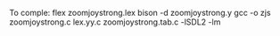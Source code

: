 To comple:
flex zoomjoystrong.lex
bison -d zoomjoystrong.y
gcc -o zjs zoomjoystrong.c lex.yy.c zoomjoystrong.tab.c -lSDL2 -lm
